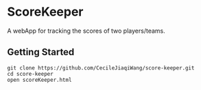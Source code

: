 # ScoreKeeper
A webApp for tracking the scores of two players/teams.

## Getting Started
```
git clone https://github.com/CecileJiaqiWang/score-keeper.git
cd score-keeper
open scoreKeeper.html
```
